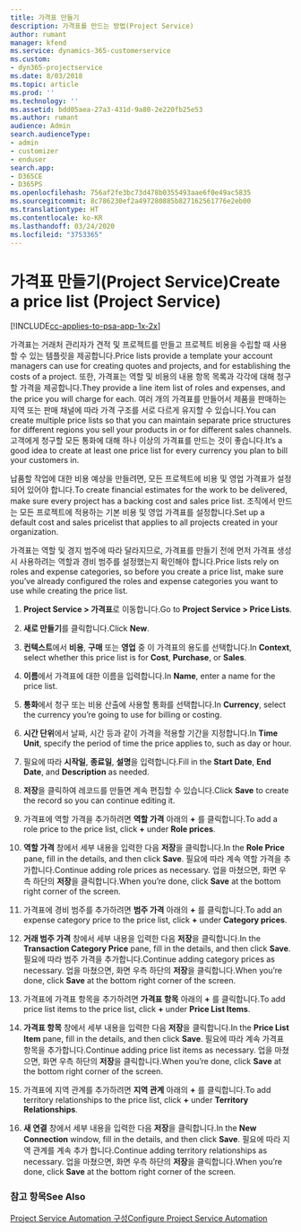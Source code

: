 ```yaml
---
title: 가격표 만들기
description: 가격표를 만드는 방법(Project Service)
author: rumant
manager: kfend
ms.service: dynamics-365-customerservice
ms.custom:
- dyn365-projectservice
ms.date: 8/03/2018
ms.topic: article
ms.prod: ''
ms.technology: ''
ms.assetid: bdd05aea-27a3-431d-9a80-2e220fb25e53
ms.author: rumant
audience: Admin
search.audienceType:
- admin
- customizer
- enduser
search.app:
- D365CE
- D365PS
ms.openlocfilehash: 756af2fe3bc73d478b0355493aae6f0e49ac5835
ms.sourcegitcommit: 8c786230ef2a497280885b827162561776e2eb00
ms.translationtype: HT
ms.contentlocale: ko-KR
ms.lasthandoff: 03/24/2020
ms.locfileid: "3753365"
---
```

# <a name="create-a-price-list-project-service"></a><span data-ttu-id="b402e-103">가격표 만들기(Project Service)</span><span class="sxs-lookup"><span data-stu-id="b402e-103">Create a price list (Project Service)</span></span>

[!INCLUDE[cc-applies-to-psa-app-1x-2x](../includes/cc-applies-to-psa-app-1x-2x.md)]

<span data-ttu-id="b402e-104">가격표는 거래처 관리자가 견적 및 프로젝트를 만들고 프로젝트 비용을 수립할 때 사용할 수 있는 템플릿을 제공합니다.</span><span class="sxs-lookup"><span data-stu-id="b402e-104">Price lists provide a template your account managers can use for creating quotes and projects, and for establishing the costs of a project.</span></span> <span data-ttu-id="b402e-105">또한, 가격표는 역할 및 비용의 내용 항목 목록과 각각에 대해 청구할 가격을 제공합니다.</span><span class="sxs-lookup"><span data-stu-id="b402e-105">They provide a line item list of roles and expenses, and the price you will charge for each.</span></span> <span data-ttu-id="b402e-106">여러 개의 가격표를 만들어서 제품을 판매하는 지역 또는 판매 채널에 따라 가격 구조를 서로 다르게 유지할 수 있습니다.</span><span class="sxs-lookup"><span data-stu-id="b402e-106">You can create multiple price lists so that you can maintain separate price structures for different regions you sell your products in or for different sales channels.</span></span> <span data-ttu-id="b402e-107">고객에게 청구할 모든 통화에 대해 하나 이상의 가격표를 만드는 것이 좋습니다.</span><span class="sxs-lookup"><span data-stu-id="b402e-107">It’s a good idea to create at least one price list for every currency you plan to bill your customers in.</span></span>  
  
<span data-ttu-id="b402e-108">납품할 작업에 대한 비용 예상을 만들려면, 모든 프로젝트에 비용 및 영업 가격표가 설정되어 있어야 합니다.</span><span class="sxs-lookup"><span data-stu-id="b402e-108">To create financial estimates for the work to be delivered, make sure every project has a backing cost and sales price list.</span></span> <span data-ttu-id="b402e-109">조직에서 만드는 모든 프로젝트에 적용하는 기본 비용 및 영업 가격표를 설정합니다.</span><span class="sxs-lookup"><span data-stu-id="b402e-109">Set up a default cost and sales pricelist that applies to all projects created in your organization.</span></span>  
  
<span data-ttu-id="b402e-110">가격표는 역할 및 경지 범주에 따라 달라지므로, 가격표를 만들기 전에 먼저 가격표 생성 시 사용하려는 역할과 경비 범주를 설정했는지 확인해야 합니다.</span><span class="sxs-lookup"><span data-stu-id="b402e-110">Price lists rely on roles and expense categories, so before you create a price list, make sure you’ve already configured the roles and expense categories you want to use while creating the price list.</span></span>  
  
1.  <span data-ttu-id="b402e-111">**Project Service > 가격표**로 이동합니다.</span><span class="sxs-lookup"><span data-stu-id="b402e-111">Go to **Project Service > Price Lists**.</span></span>  
  
2.  <span data-ttu-id="b402e-112">**새로 만들기**를 클릭합니다.</span><span class="sxs-lookup"><span data-stu-id="b402e-112">Click **New**.</span></span>  
  
3.  <span data-ttu-id="b402e-113">**컨텍스트**에서 **비용**, **구매** 또는 **영업** 중 이 가격표의 용도를 선택합니다.</span><span class="sxs-lookup"><span data-stu-id="b402e-113">In **Context**, select whether this price list is for **Cost**, **Purchase**, or **Sales**.</span></span>  
  
4.  <span data-ttu-id="b402e-114">**이름**에서 가격표에 대한 이름을 입력합니다.</span><span class="sxs-lookup"><span data-stu-id="b402e-114">In **Name**, enter a name for the price list.</span></span>  
  
5.  <span data-ttu-id="b402e-115">**통화**에서 청구 또는 비용 산출에 사용할 통화를 선택합니다.</span><span class="sxs-lookup"><span data-stu-id="b402e-115">In **Currency**, select the currency you’re going to use for billing or costing.</span></span>  
  
6.  <span data-ttu-id="b402e-116">**시간 단위**에서 날짜, 시간 등과 같이 가격을 적용할 기간을 지정합니다.</span><span class="sxs-lookup"><span data-stu-id="b402e-116">In **Time Unit**, specify the period of time the price applies to, such as day or hour.</span></span>  
  
7.  <span data-ttu-id="b402e-117">필요에 따라 **시작일**, **종료일**, **설명**을 입력합니다.</span><span class="sxs-lookup"><span data-stu-id="b402e-117">Fill in the **Start Date**, **End Date**, and **Description** as needed.</span></span>  
  
8.  <span data-ttu-id="b402e-118">**저장**을 클릭하여 레코드를 만들면 계속 편집할 수 있습니다.</span><span class="sxs-lookup"><span data-stu-id="b402e-118">Click **Save** to create the record so you can continue editing it.</span></span>  
  
9. <span data-ttu-id="b402e-119">가격표에 역할 가격을 추가하려면 **역할 가격** 아래의 **+** 를 클릭합니다.</span><span class="sxs-lookup"><span data-stu-id="b402e-119">To add a role price to the price list, click **+** under **Role prices**.</span></span>  
  
10. <span data-ttu-id="b402e-120">**역할 가격** 창에서 세부 내용을 입력한 다음 **저장**을 클릭합니다.</span><span class="sxs-lookup"><span data-stu-id="b402e-120">In the **Role Price** pane, fill in the details, and then click **Save**.</span></span> <span data-ttu-id="b402e-121">필요에 따라 계속 역할 가격을 추가합니다.</span><span class="sxs-lookup"><span data-stu-id="b402e-121">Continue adding role prices as necessary.</span></span> <span data-ttu-id="b402e-122">업을 마쳤으면, 화면 우측 하단의 **저장**을 클릭합니다.</span><span class="sxs-lookup"><span data-stu-id="b402e-122">When you’re done, click **Save** at the bottom right corner of the screen.</span></span>  
  
11. <span data-ttu-id="b402e-123">가격표에 경비 범주를 추가하려면 **범주 가격** 아래의 **+** 를 클릭합니다.</span><span class="sxs-lookup"><span data-stu-id="b402e-123">To add an expense category price to the price list, click **+** under **Category prices**.</span></span>  
  
12. <span data-ttu-id="b402e-124">**거래 범주 가격** 창에서 세부 내용을 입력한 다음 **저장**을 클릭합니다.</span><span class="sxs-lookup"><span data-stu-id="b402e-124">In the **Transaction Category Price** pane, fill in the details, and then click **Save**.</span></span> <span data-ttu-id="b402e-125">필요에 따라 범주 가격을 추가합니다.</span><span class="sxs-lookup"><span data-stu-id="b402e-125">Continue adding category prices as necessary.</span></span> <span data-ttu-id="b402e-126">업을 마쳤으면, 화면 우측 하단의 **저장**을 클릭합니다.</span><span class="sxs-lookup"><span data-stu-id="b402e-126">When you’re done, click **Save** at the bottom right corner of the screen.</span></span>  
  
13. <span data-ttu-id="b402e-127">가격표에 가격표 항목을 추가하려면 **가격표 항목** 아래의 **+** 를 클릭합니다.</span><span class="sxs-lookup"><span data-stu-id="b402e-127">To add price list items to the price list, click **+** under **Price List Items**.</span></span>  
  
14. <span data-ttu-id="b402e-128">**가격표 항목** 창에서 세부 내용을 입력한 다음 **저장**을 클릭합니다.</span><span class="sxs-lookup"><span data-stu-id="b402e-128">In the **Price List Item** pane, fill in the details, and then click **Save**.</span></span> <span data-ttu-id="b402e-129">필요에 따라 계속 가격표 항목을 추가합니다.</span><span class="sxs-lookup"><span data-stu-id="b402e-129">Continue adding price list items as necessary.</span></span> <span data-ttu-id="b402e-130">업을 마쳤으면, 화면 우측 하단의 **저장**을 클릭합니다.</span><span class="sxs-lookup"><span data-stu-id="b402e-130">When you’re done, click **Save** at the bottom right corner of the screen.</span></span>  
  
15. <span data-ttu-id="b402e-131">가격표에 지역 관계를 추가하려면 **지역 관계** 아래의 **+** 를 클릭합니다.</span><span class="sxs-lookup"><span data-stu-id="b402e-131">To add territory relationships to the price list, click **+** under **Territory Relationships**.</span></span>  
  
16. <span data-ttu-id="b402e-132">**새 연결** 창에서 세부 내용을 입력한 다음 **저장**을 클릭합니다.</span><span class="sxs-lookup"><span data-stu-id="b402e-132">In the **New Connection** window, fill in the details, and then click **Save**.</span></span> <span data-ttu-id="b402e-133">필요에 따라 지역 관계를 계속 추가 합니다.</span><span class="sxs-lookup"><span data-stu-id="b402e-133">Continue adding territory relationships as necessary.</span></span> <span data-ttu-id="b402e-134">업을 마쳤으면, 화면 우측 하단의 **저장**을 클릭합니다.</span><span class="sxs-lookup"><span data-stu-id="b402e-134">When you’re done, click **Save** at the bottom right corner of the screen.</span></span>  
  
### <a name="see-also"></a><span data-ttu-id="b402e-135">참고 항목</span><span class="sxs-lookup"><span data-stu-id="b402e-135">See Also</span></span>  
 [<span data-ttu-id="b402e-136">Project Service Automation 구성</span><span class="sxs-lookup"><span data-stu-id="b402e-136">Configure Project Service Automation</span></span>](../project-service/configure.md)
